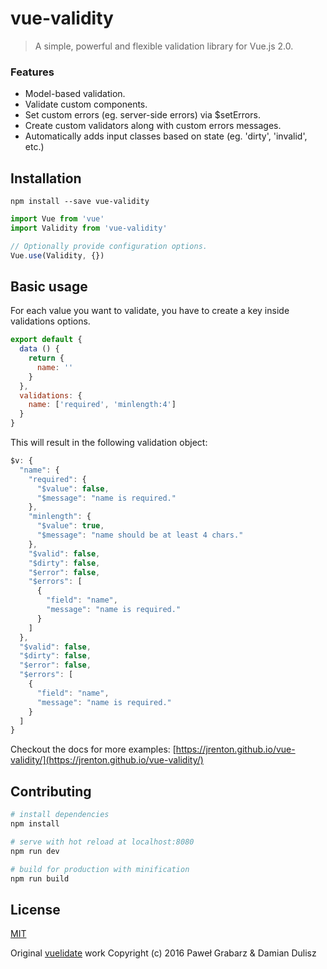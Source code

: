 # vue-validity

> A simple, powerful and flexible validation library for Vue.js 2.0.

### Features

- Model-based validation.
- Validate custom components.
- Set custom errors (eg. server-side errors) via $setErrors.
- Create custom validators along with custom errors messages.
- Automatically adds input classes based on state (eg. 'dirty', 'invalid', etc.)

## Installation

`npm install --save vue-validity`

```javascript
import Vue from 'vue'
import Validity from 'vue-validity'

// Optionally provide configuration options.
Vue.use(Validity, {})
```

## Basic usage

For each value you want to validate, you have to create a key inside validations options.

```javascript
export default {
  data () {
    return {
      name: ''
    }
  },
  validations: {
    name: ['required', 'minlength:4']
  }
}
```

This will result in the following validation object:

```javascript
$v: {
  "name": {
    "required": {
      "$value": false,
      "$message": "name is required."
    },
    "minlength": {
      "$value": true,
      "$message": "name should be at least 4 chars."
    },
    "$valid": false,
    "$dirty": false,
    "$error": false,
    "$errors": [
      {
        "field": "name",
        "message": "name is required."
      }
    ]
  },
  "$valid": false,
  "$dirty": false,
  "$error": false,
  "$errors": [
    {
      "field": "name",
      "message": "name is required."
    }
  ]
}
```

Checkout the docs for more examples: [https://jrenton.github.io/vue-validity/](https://jrenton.github.io/vue-validity/)

## Contributing

``` bash
# install dependencies
npm install

# serve with hot reload at localhost:8080
npm run dev

# build for production with minification
npm run build
```

## License

[MIT](http://opensource.org/licenses/MIT)

Original [vuelidate](https://github.com/monterail/vuelidate) work Copyright (c) 2016 Paweł Grabarz & Damian Dulisz